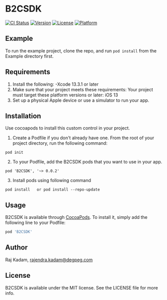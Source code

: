 # B2CSDK

[![CI Status](https://img.shields.io/travis/rajdegpeg/B2CSDK.svg?style=flat)](https://travis-ci.org/rajdegpeg/B2CSDK)
[![Version](https://img.shields.io/cocoapods/v/B2CSDK.svg?style=flat)](https://cocoapods.org/pods/B2CSDK)
[![License](https://img.shields.io/cocoapods/l/B2CSDK.svg?style=flat)](https://cocoapods.org/pods/B2CSDK)
[![Platform](https://img.shields.io/cocoapods/p/B2CSDK.svg?style=flat)](https://cocoapods.org/pods/B2CSDK)

## Example

To run the example project, clone the repo, and run `pod install` from the Example directory first.

## Requirements
1. Install the following:
        -Xcode 13.3.1 or later
2. Make sure that your project meets these requirements:
Your project must target these platform versions or later: iOS 13
3. Set up a physical Apple device or use a simulator to run your app.


## Installation
Use cocoapods to install this custom control in your project.
1. Create a Podfile if you don't already have one. From the root of your project directory, run the following command:

```
pod init
```
2. To your Podfile, add the B2CSDK pods that you want to use in your app.
```
pod 'B2CSDK', '~> 0.0.2'
```
3. Install pods using following command
```
pod install   or pod install --repo-update
```

## Usage


B2CSDK is available through [CocoaPods](https://cocoapods.org). To install
it, simply add the following line to your Podfile:

```ruby
pod 'B2CSDK'
```

## Author

Raj Kadam, rajendra.kadam@degpeg.com

## License

B2CSDK is available under the MIT license. See the LICENSE file for more info.
